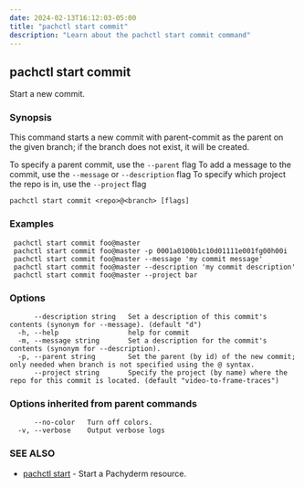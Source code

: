 ```yaml
---
date: 2024-02-13T16:12:03-05:00
title: "pachctl start commit"
description: "Learn about the pachctl start commit command"
---
```


## pachctl start commit

Start a new commit.

### Synopsis

This command starts a new commit with parent-commit as the parent on the given branch; if the branch does not exist, it will be created. 

 To specify a parent commit, use the `--parent` flag 
 To add a message to the commit, use the `--message` or `--description` flag 
 To specify which project the repo is in, use the `--project` flag 


```
pachctl start commit <repo>@<branch> [flags]
```

### Examples

```
 pachctl start commit foo@master 
 pachctl start commit foo@master -p 0001a0100b1c10d01111e001fg00h00i 
 pachctl start commit foo@master --message 'my commit message' 
 pachctl start commit foo@master --description 'my commit description' 
 pachctl start commit foo@master --project bar
```

### Options

```
      --description string   Set a description of this commit's contents (synonym for --message). (default "d")
  -h, --help                 help for commit
  -m, --message string       Set a description for the commit's contents (synonym for --description).
  -p, --parent string        Set the parent (by id) of the new commit; only needed when branch is not specified using the @ syntax.
      --project string       Specify the project (by name) where the repo for this commit is located. (default "video-to-frame-traces")
```

### Options inherited from parent commands

```
      --no-color   Turn off colors.
  -v, --verbose    Output verbose logs
```

### SEE ALSO

* [pachctl start](../pachctl_start)	 - Start a Pachyderm resource.

